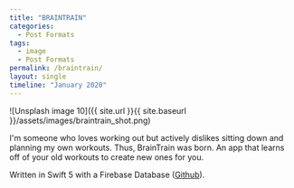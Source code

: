 ```yaml
---
title: "BRAINTRAIN"
categories:
  - Post Formats
tags:
  - image
  - Post Formats
permalink: /braintrain/
layout: single
timeline: "January 2020" 
---
```



![Unsplash image 10]({{ site.url }}{{ site.baseurl }}/assets/images/braintrain_shot.png)

I'm someone who loves working out but actively dislikes sitting down and planning my own workouts. Thus, BrainTrain was born. An app that learns off of your old workouts to create new ones for you.

Written in Swift 5 with a Firebase Database ([Github](https://github.com/riabazaz/braintrain)).